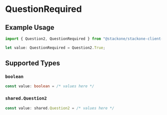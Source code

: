 # QuestionRequired

## Example Usage

```typescript
import { Question2, QuestionRequired } from "@stackone/stackone-client-ts/sdk/models/shared";

let value: QuestionRequired = Question2.True;
```

## Supported Types

### `boolean`

```typescript
const value: boolean = /* values here */
```

### `shared.Question2`

```typescript
const value: shared.Question2 = /* values here */
```

